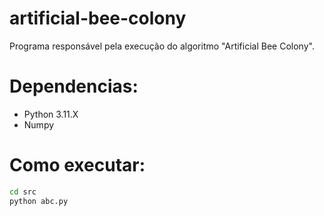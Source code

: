 # artificial-bee-colony
Programa responsável pela execução do algoritmo "Artificial Bee Colony".

# Dependencias:
- Python 3.11.X
- Numpy

# Como executar:
```sh
cd src
python abc.py
```